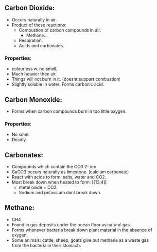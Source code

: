 ## Carbon Dioxide:
- Occurs naturally in air.
- Product of these reactions:
	- Combustion of carbon compounds in air.
		- Methane...
	- Respiration.
	- Acids and carbonates.

### Properties:
- colourless w. no smell.
- Much heavier then air.
- Things will not burn in it. (doesnt support combustion)
- Slightly soluble in water. Forms carbonic acid.

## Carbon Monoxide:
- Forms when carbon compounds burn in too little oxygen.

### Properties:
- No smell.
- Deadly.

## Carbonates:
- Compounds which contain the CO3 2- ion.
- CaCO3 occurs naturally as limestone. (calcium carbonate)
- React with acids to form: salts, water and CO2.
- Most break down when heated to form: [[13.4]]
	- metal oxide + CO2.
	- Sodium and potassium dont break down.

## Methane:
- CH4
- Found in gas deposits under the ocean floor as natural gas.
- Forms whenever bacteria break down plant material in the absence of oxygen.
- Some animals: cattle, sheep, goats give out methane as a waste gas from the bacteria in their stomach.